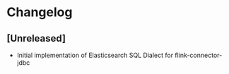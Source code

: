 # Changelog

## [Unreleased]

-   Initial implementation of Elasticsearch SQL Dialect for flink-connector-jdbc
